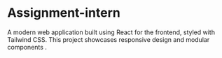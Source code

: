 # Assignment-intern
A modern web application built using React for the frontend, styled with Tailwind CSS. This project showcases responsive design and modular components
.
